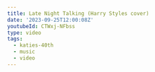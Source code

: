 ```yaml
---
title: Late Night Talking (Harry Styles cover)
date: '2023-09-25T12:00:08Z'
youtubeId: CTWxj-NFbss
type: video
tags:
  - katies-40th
  - music
  - video
---
```


